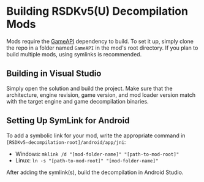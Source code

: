 # Building RSDKv5(U) Decompilation Mods

Mods require the [GameAPI](https://github.com/Rubberduckycooly/GameAPI) dependency to build. To set it up, simply clone the repo in a folder named `GameAPI` in the mod's root directory.
If you plan to build multiple mods, using symlinks is recommended.

## Building in Visual Studio
Simply open the solution and build the project. Make sure that the architecture, engine revision, game version, and mod loader version match with the target engine and game decompilation binaries.

## Setting Up SymLink for Android
To add a symbolic link for your mod, write the appropriate command in `[RSDKv5-decompilation-root]/android/app/jni`:
  * Windows: `mklink /d "[mod-folder-name]" "[path-to-mod-root]"`
  * Linux: `ln -s "[path-to-mod-root]" "[mod-folder-name]"`

After adding the symlink(s), build the decompilation in Android Studio.